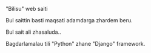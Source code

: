 "Bilisu" web saiti

Bul saittin basti maqsati adamdarga zhardem beru.

Bul sait ali zhasaluda..

Bagdarlamalau tili "Python" zhane "Django" framework.
